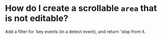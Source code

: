 # How do I create a scrollable `area` that is not editable?

Add a filter for 'key events (in a detect event), and return 'stop from it.

